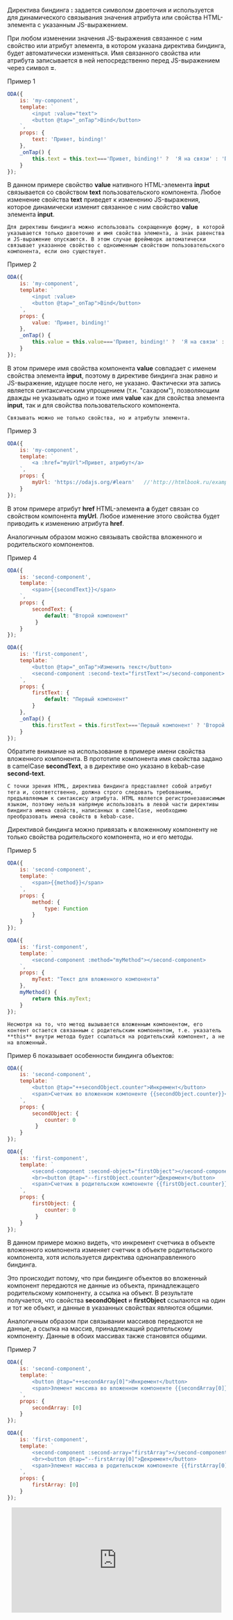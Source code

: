 ﻿Директива биндинга **:** задается символом двоеточия и используется для динамического связывания значения атрибута или свойства HTML-элемента с указанным JS-выражением.

При любом изменении значения JS-выражения связанное с ним свойство или атрибут элемента, в котором указана директива биндинга, будет автоматически изменяться. Имя связанного свойства или атрибута записывается в ней непосредственно перед JS-выражением через символ **=**.

Пример 1
```javascript _run_line_edit_[my-component.js]
ODA({
    is: 'my-component',
    template: `
        <input :value="text">
        <button @tap="_onTap">Bind</button>
    `,
    props: {
        text: 'Привет, binding!'
    },
    _onTap() {
        this.text = this.text==='Привет, binding!' ?  'Я на связи' : 'Привет, binding!';
    }
});
```

В данном примере свойство **value** нативного HTML-элемента **input** связывается со свойством **text** пользовательского компонента. Любое изменение свойства **text** приведет к изменению JS-выражения, которое динамически изменит связанное с ним свойство **value** элемента **input**.

``` like_md
Для директивы биндинга можно использовать сокращенную форму, в которой указывается только двоеточие и имя свойства элемента, а знак равенства и JS-выражение опускаются. В этом случае фреймворк автоматически связывает указанное свойство с одноименным свойством пользовательского компонента, если оно существует.
```

Пример 2
```javascript _run_line_edit_[my-component.js]
ODA({
    is: 'my-component',
    template: `
        <input :value>
        <button @tap="_onTap">Bind</button>
    `,
    props: {
        value: 'Привет, binding!'
    },
    _onTap() {
        this.value = this.value==='Привет, binding!' ?  'Я на связи' : 'Привет, binding!';
    }
});
```

В этом примере имя свойства компонента **value** совпадает с именем свойства элемента **input**, поэтому в директиве биндинга знак равно и JS-выражение, идущее после него, не указано. Фактически эта запись является синтаксическим упрощением (т.н. "сахаром"), позволяющим дважды не указывать одно и тоже имя **value** как для свойства элемента **input**, так и для свойства пользовательского компонента.

``` like_md
Связывать можно не только свойства, но и атрибуты элемента.
```

Пример 3
```javascript _run_line_edit_[my-component.js]_h=100_
ODA({
    is: 'my-component',
    template: `
        <a :href="myUrl">Привет, атрибут</a>
    `,
    props: {
        myUrl: 'https://odajs.org/#learn'   //'http://htmlbook.ru/example/knob.html'
    }
});
```

В этом примере атрибут **href** HTML-элемента **a** будет связан со свойством компонента **myUrl**. Любое изменение этого свойства будет приводить к изменению атрибута **href**.

Аналогичным образом можно связывать свойства вложенного и родительского компонентов.

Пример 4
```javascript _line_edit_[second-component.js]
ODA({
    is: 'second-component',
    template: `
        <span>{{secondText}}</span>
    `,
    props: {
        secondText: {
            default: "Второй компонент"
         }
    }
});
```

```javascript _run_line_edit_blob_[first-component.js]_{second-component.js}
ODA({
    is: 'first-component',
    template: `
        <button @tap="_onTap">Изменить текст</button>
        <second-component :second-text="firstText"></second-component>
    `,
    props: {
        firstText: {
            default: "Первый компонент"
        }
    },
    _onTap() {
        this.firstText = this.firstText==='Первый компонент' ? 'Второй компонент' : 'Первый компонент';
    }
});
```

Обратите внимание на использование в примере имени свойства вложенного компонента. В прототипе компонента имя свойства задано в camelCase **secondText**, а в директиве оно указано в kebab-case **second-text**.

```info_md
С точки зрения HTML, директива биндинга представляет собой атрибут тега и, соответственно, должна строго следовать требованиям, предъявляемым к синтаксису атрибута. HTML является регистронезависимым языком, поэтому нельзя напрямую использовать в левой части директивы биндинга имена свойств, написанных в camelCase, необходимо преобразовать имена свойств в kebab-case.
```

Директивой биндинга можно привязать к вложенному компоненту не только свойства родительского компонента, но и его методы.

Пример 5
```javascript _line_edit_[second-component2.js]
ODA({
    is: 'second-component',
    template: `
        <span>{{method}}</span>
    `,
    props: {
        method: {
            type: Function
        }
    }
});
```

```javascript _run_line_edit_blob_[first-component.js]_{second-component2.js}
ODA({
    is: 'first-component',
    template: `
        <second-component :method="myMethod"></second-component>
    `,
    props: {
        myText: "Текст для вложенного компонента"
    },
    myMethod() {
        return this.myText;
    }
});
```

```info_md
Несмотря на то, что метод вызывается вложенным компонентом, его контент остается связанным с родительским компонентом, т.е. указатель **this** внутри метода будет ссылаться на родительский компонент, а не на вложенный.
```

Пример 6 показывает особенности биндинга объектов:

```javascript _line_edit_[second-component3.js]
ODA({
    is: 'second-component',
    template: `
        <button @tap="++secondObject.counter">Инкремент</button>
        <span>Счетчик во вложенном компоненте {{secondObject.counter}}</span>
    `,
    props: {
        secondObject: {
            counter: 0
         }
    }
});
```

```javascript _run_line_edit_blob_[first-component.js]_{second-component3.js}
ODA({
    is: 'first-component',
    template: `
        <second-component :second-object="firstObject"></second-component>
        <br><button @tap="--firstObject.counter">Декремент</button>
        <span>Счетчик в родительском компоненте {{firstObject.counter}}</span>
    `,
    props: {
        firstObject: {
            counter: 0
         }
    }
});
```

В данном примере можно видеть, что инкремент счетчика в объекте вложенного компонента изменяет счетчик в объекте родительского компонента, хотя используется директива однонаправленного биндинга.

Это происходит потому, что при биндинге объектов во вложенный компонент передаются не данные из объекта, принадлежащего родительскому компоненту, а ссылка на объект. В результате получается, что свойства **secondObject** и **firstObject** ссылаются на один и тот же объект, и данные в указанных свойствах являются общими.

Аналогичным образом при связывании массивов передаются не данные, а ссылка на массив, принадлежащий родительскому компоненту. Данные в обоих массивах также становятся общими.

Пример 7
```javascript _line_edit_[second-component4.js]
ODA({
    is: 'second-component',
    template: `
        <button @tap="++secondArray[0]">Инкремент</button>
        <span>Элемент массива во вложенном компоненте {{secondArray[0]}}</span>
    `,
    props: {
        secondArray: [0]
    }
});
```

```javascript _run_line_edit_blob_[first-component.js]_{second-component4.js}
ODA({
    is: 'first-component',
    template: `
        <second-component :second-array="firstArray"></second-component>
        <br><button @tap="--firstArray[0]">Декремент</button>
        <span>Элемент массива в родительском компоненте {{firstArray[0]}}</span>
    `,
    props: {
        firstArray: [0]
    }
});
```

<div style="position:relative;padding-bottom:48%; margin:10px">
    <iframe src="https://www.youtube.com/embed/y7rQcLsUARk?start=0" frameborder="0" allow="accelerometer; autoplay; encrypted-media; gyroscope; picture-in-picture" allowfullscreen
    	style="position:absolute;width:100%;height:100%;"></iframe>
</div>
